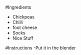 #Ingredients
- Chickpeas
- Chilli
- foot cheese
- Socks
- Nice Stuff

#Instructions
-Put it in the blender
